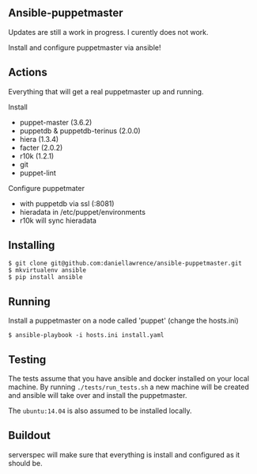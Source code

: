 Ansible-puppetmaster
------------------------

Updates are still a work in progress. I curently does not work.

Install and configure puppetmaster via ansible!

Actions
--------

Everything that will get a real puppetmaster up and running.

Install
* puppet-master (3.6.2)
* puppetdb & puppetdb-terinus (2.0.0)
* hiera (1.3.4)
* facter (2.0.2)
* r10k (1.2.1)
* git
* puppet-lint

Configure puppetmater
* with puppetdb via ssl (:8081)
* hieradata in /etc/puppet/environments
* r10k will sync hieradata

Installing
------------

	$ git clone git@github.com:daniellawrence/ansible-puppetmaster.git
	$ mkvirtualenv ansible
	$ pip install ansible

Running
---------

Install a puppetmaster on a node called 'puppet' (change the hosts.ini)

	$ ansible-playbook -i hosts.ini install.yaml


Testing
---------

The tests assume that you have ansible and docker installed on your
local machine.  By running `./tests/run_tests.sh` a new machine
will be created and ansible will take over and install the puppetmaster.

The `ubuntu:14.04` is also assumed to be installed locally.

Buildout
----------
serverspec will make sure that everything is install and configured as
it should be.
